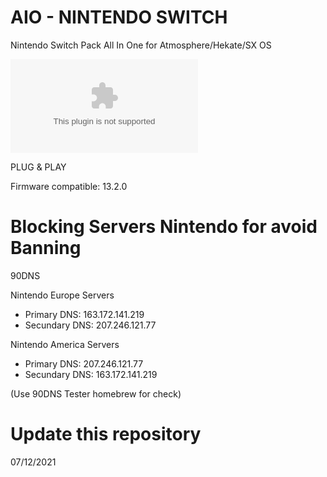 # AIO - NINTENDO SWITCH
Nintendo Switch Pack All In One for Atmosphere/Hekate/SX OS

![Release Date 07/12/2021](https://github.com/ItsManueh/AIO-NS/releases/download/13.2.0-1.2.5/13.2.0.-.1.2.5.zip)

PLUG & PLAY

Firmware compatible: 13.2.0

# Blocking Servers Nintendo for avoid Banning

90DNS

Nintendo Europe Servers
  - Primary DNS: 163.172.141.219
  - Secundary DNS: 207.246.121.77

Nintendo America Servers
  - Primary DNS: 207.246.121.77
  - Secundary DNS: 163.172.141.219

(Use 90DNS Tester homebrew for check)

# Update this repository

07/12/2021
